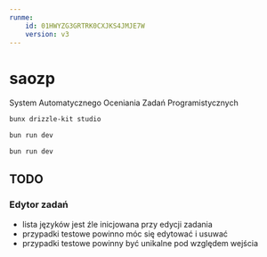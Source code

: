 ```yaml
---
runme:
    id: 01HWYZG3GRTRK0CXJKS4JMJE7W
    version: v3
---
```


# saozp

System Automatycznego Oceniania Zadań Programistycznych

```bash {"cwd":"./backend","id":"01HWYZG3GRTRK0CXJKS3YR5SVT","name":"Drizzle Studio"}
bunx drizzle-kit studio
```

```bash {"cwd":"./frontend","id":"01HWZEJ5D5R2RRXYX0ESF3XJKT","name":"frontend"}
bun run dev
```

```bash {"cwd":"./backend","id":"01HWZEK15FPBBTCPHDQV63KNF3","name":"backend"}
bun run dev
```

## TODO

### Edytor zadań

-   lista języków jest źle inicjowana przy edycji zadania
-   przypadki testowe powinno móc się edytować i usuwać
-   przypadki testowe powinny być unikalne pod względem wejścia
